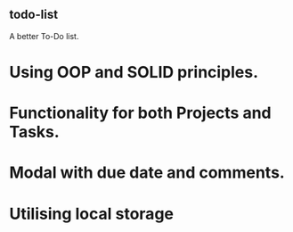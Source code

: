 ## todo-list
A better To-Do list.


# Using OOP and SOLID principles.

# Functionality for both Projects and Tasks.
# Modal with due date and comments.
# Utilising local storage
